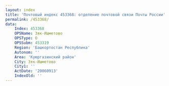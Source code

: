 ```yaml
---
layout: index
title: 'Почтовый индекс 453368: отделение почтовой связи Почты России'
permalink: /453368/
data:
    Index: 453368
    OPSName: Зяк-Ишметово
    OPSType: О
    OPSSubm: 453319
    Region: 'Башкортостан Республика'
    Autonom: ''
    Area: 'Куюргазинский район'
    City: Зяк-Ишметово
    City1: ''
    ActDate: '20060913'
    IndexOld: ''
---
```

